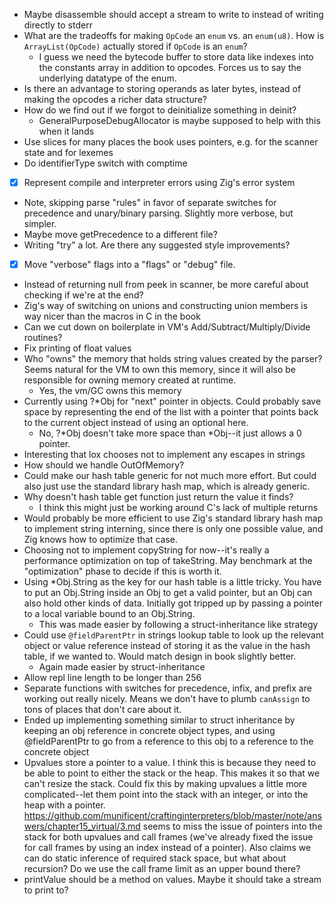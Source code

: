 - Maybe disassemble should accept a stream to write to instead of writing directly to stderr
- What are the tradeoffs for making `OpCode` an `enum` vs. an `enum(u8)`. How is `ArrayList(OpCode)` actually stored if `OpCode` is an `enum`?
    - I guess we need the bytecode buffer to store data like indexes into the constants array in addition to opcodes. Forces us to say the underlying datatype of the enum.
- Is there an advantage to storing operands as later bytes, instead of making the opcodes a richer data structure?
- How do we find out if we forgot to deinitialize something in deinit?
    - GeneralPurposeDebugAllocator is maybe supposed to help with this when it lands
- Use slices for many places the book uses pointers, e.g. for the scanner state and for lexemes
- Do identifierType switch with comptime
- [x] Represent compile and interpreter errors using Zig's error system
- Note, skipping parse "rules" in favor of separate switches for precedence and unary/binary parsing. Slightly more verbose, but simpler.
- Maybe move getPrecedence to a different file?
- Writing "try" a lot. Are there any suggested style improvements?
- [x] Move "verbose" flags into a "flags" or "debug" file.
- Instead of returning null from peek in scanner, be more careful about checking if we're at the end?
- Zig's way of switching on unions and constructing union members is way nicer than the macros in C in the book
- Can we cut down on boilerplate in VM's Add/Subtract/Multiply/Divide routines?
- Fix printing of float values
- Who "owns" the memory that holds string values created by the parser? Seems natural for the VM to own this memory, since it will also be responsible for owning memory created at runtime.
    - Yes, the vm/GC owns this memory
- Currently using ?*Obj for "next" pointer in objects. Could probably save space by representing the end of the list with a pointer that points back to the current object instead of using an optional here.
    - No, ?*Obj doesn't take more space than *Obj--it just allows a 0 pointer.
- Interesting that lox chooses not to implement any escapes in strings
- How should we handle OutOfMemory?
- Could make our hash table generic for not much more effort. But could also just use the standard library hash map, which is already generic.
- Why doesn't hash table get function just return the value it finds?
    - I think this might just be working around C's lack of multiple returns
- Would probably be more efficient to use Zig's standard library hash map to implement string interning, since there is only one possible value, and Zig knows how to optimize that case.
- Choosing not to implement copyString for now--it's really a performance optimization on top of takeString. May benchmark at the "optimization" phase to decide if this is worth it.
- Using *Obj.String as the key for our hash table is a little tricky. You have to put an Obj.String inside an Obj to get a valid pointer, but an Obj can also hold other kinds of data. Initially got tripped up by passing a pointer to a local variable bound to an Obj.String.
    - This was made easier by following a struct-inheritance like strategy
- Could use `@fieldParentPtr` in strings lookup table to look up the relevant object or value reference instead of storing it as the value in the hash table, if we wanted to. Would match design in book slightly better.
    - Again made easier by struct-inheritance
- Allow repl line length to be longer than 256
- Separate functions with switches for precedence, infix, and prefix are working out really nicely. Means we don't have to plumb `canAssign` to tons of places that don't care about it.
- Ended up implementing something similar to struct inheritance by keeping an obj reference in concrete object types, and using @fieldParentPtr to go from a reference to this obj to a reference to the concrete object
- Upvalues store a pointer to a value. I think this is because they need to be able to point to either the stack or the heap. This makes it so that we can't resize the stack. Could fix this by making upvalues a little more complicated--let them point into the stack with an integer, or into the heap with a pointer. https://github.com/munificent/craftinginterpreters/blob/master/note/answers/chapter15_virtual/3.md seems to miss the issue of pointers into the stack for both upvalues and call frames (we've already fixed the issue for call frames by using an index instead of a pointer). Also claims we can do static inference of required stack space, but what about recursion? Do we use the call frame limit as an upper bound there?
- printValue should be a method on values. Maybe it should take a stream to print to?
